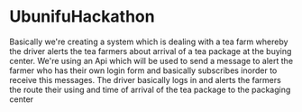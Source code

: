 # UbunifuHackathon

Basically we're creating a system which is dealing with a tea farm whereby the driver alerts the tea farmers about arrival of a tea package at the buying center.
We're using an Api which will be used to send a message to alert the farmer who has their own login form and basically subscribes inorder to receive this messages.
 The driver basically logs in and alerts the farmers the route their using and time of arrival of the tea package to the packaging center
 
